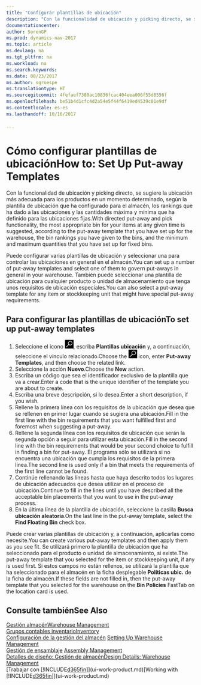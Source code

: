 ```yaml
---
title: "Configurar plantillas de ubicación"
description: "Con la funcionalidad de ubicación y picking directo, se sugiere la ubicación más adecuada para los productos en un momento determinado, según la plantilla de ubicación que ha configurado para el almacén, los rankings que ha dado a las ubicaciones y las cantidades máxima y mínima que ha definido para las ubicaciones fijas."
documentationcenter: 
author: SorenGP
ms.prod: dynamics-nav-2017
ms.topic: article
ms.devlang: na
ms.tgt_pltfrm: na
ms.workload: na
ms.search.keywords: 
ms.date: 08/23/2017
ms.author: sgroespe
ms.translationtype: HT
ms.sourcegitcommit: 4fefaef7380ac10836fcac404eea006f55d8556f
ms.openlocfilehash: be51b4d1cfc4d2a54e5f44f6419ed4539c01e9df
ms.contentlocale: es-es
ms.lasthandoff: 10/16/2017

---
```

# <a name="how-to-set-up-put-away-templates"></a><span data-ttu-id="dcde9-103">Cómo configurar plantillas de ubicación</span><span class="sxs-lookup"><span data-stu-id="dcde9-103">How to: Set Up Put-away Templates</span></span>
<span data-ttu-id="dcde9-104">Con la funcionalidad de ubicación y picking directo, se sugiere la ubicación más adecuada para los productos en un momento determinado, según la plantilla de ubicación que ha configurado para el almacén, los rankings que ha dado a las ubicaciones y las cantidades máxima y mínima que ha definido para las ubicaciones fijas.</span><span class="sxs-lookup"><span data-stu-id="dcde9-104">With directed put-away and pick functionality, the most appropriate bin for your items at any given time is suggested, according to the put-away template that you have set up for the warehouse, the bin rankings you have given to the bins, and the minimum and maximum quantities that you have set up for fixed bins.</span></span>  

<span data-ttu-id="dcde9-105">Puede configurar varias plantillas de ubicación y seleccionar una para controlar las ubicaciones en general en el almacén.</span><span class="sxs-lookup"><span data-stu-id="dcde9-105">You can set up a number of put-away templates and select one of them to govern put-aways in general in your warehouse.</span></span> <span data-ttu-id="dcde9-106">También puede seleccionar una plantilla de ubicación para cualquier producto o unidad de almacenamiento que tenga unos requisitos de ubicación especiales.</span><span class="sxs-lookup"><span data-stu-id="dcde9-106">You can also select a put-away template for any item or stockkeeping unit that might have special put-away requirements.</span></span>  

## <a name="to-set-up-put-away-templates"></a><span data-ttu-id="dcde9-107">Para configurar las plantillas de ubicación</span><span class="sxs-lookup"><span data-stu-id="dcde9-107">To set up put-away templates</span></span>  
1.  <span data-ttu-id="dcde9-108">Seleccione el icono ![Buscar página o informe](media/ui-search/search_small.png "icono Buscar página o informe"), escriba **Plantillas ubicación** y, a continuación, seleccione el vínculo relacionado.</span><span class="sxs-lookup"><span data-stu-id="dcde9-108">Choose the ![Search for Page or Report](media/ui-search/search_small.png "Search for Page or Report icon") icon, enter **Put-away Templates**, and then choose the related link.</span></span>  
2.  <span data-ttu-id="dcde9-109">Seleccione la acción **Nuevo**.</span><span class="sxs-lookup"><span data-stu-id="dcde9-109">Choose the **New** action.</span></span>  
3.  <span data-ttu-id="dcde9-110">Escriba un código que sea el identificador exclusivo de la plantilla que va a crear.</span><span class="sxs-lookup"><span data-stu-id="dcde9-110">Enter a code that is the unique identifier of the template you are about to create.</span></span>  
4.  <span data-ttu-id="dcde9-111">Escriba una breve descripción, si lo desea.</span><span class="sxs-lookup"><span data-stu-id="dcde9-111">Enter a short description, if you wish.</span></span>  
5.  <span data-ttu-id="dcde9-112">Rellene la primera línea con los requisitos de la ubicación que desea que se rellenen en primer lugar cuando se sugiera una ubicación.</span><span class="sxs-lookup"><span data-stu-id="dcde9-112">Fill in the first line with the bin requirements that you want fulfilled first and foremost when suggesting a put-away.</span></span>  
6.  <span data-ttu-id="dcde9-113">Rellene la segunda línea con los requisitos de ubicación que serán la segunda opción a seguir para utilizar esta ubicación.</span><span class="sxs-lookup"><span data-stu-id="dcde9-113">Fill in the second line with the bin requirements that would be your second choice to fulfill in finding a bin for put-away.</span></span> <span data-ttu-id="dcde9-114">El programa sólo se utilizará si no encuentra una ubicación que cumpla los requisitos de la primera línea.</span><span class="sxs-lookup"><span data-stu-id="dcde9-114">The second line is used only if a bin that meets the requirements of the first line cannot be found.</span></span>  
7.  <span data-ttu-id="dcde9-115">Continúe rellenando las líneas hasta que haya descrito todos los lugares de ubicación adecuados que desea utilizar en el proceso de ubicación.</span><span class="sxs-lookup"><span data-stu-id="dcde9-115">Continue to fill in the lines until you have described all the acceptable bin placements that you want to use in the put-away process.</span></span>  
8.  <span data-ttu-id="dcde9-116">En la última línea de la plantilla de ubicación, seleccione la casilla **Busca ubicación aleatoria**.</span><span class="sxs-lookup"><span data-stu-id="dcde9-116">On the last line in the put-away template, select the **Find Floating Bin** check box.</span></span>  

<span data-ttu-id="dcde9-117">Puede crear varias plantillas de ubicación y, a continuación, aplicarlas como necesite.</span><span class="sxs-lookup"><span data-stu-id="dcde9-117">You can create various put-away templates and then apply them as you see fit.</span></span> <span data-ttu-id="dcde9-118">Se utilizará primero la plantilla de ubicación que ha seleccionado para el producto o unidad de almacenamiento, si existe.</span><span class="sxs-lookup"><span data-stu-id="dcde9-118">The put-away template that you selected for the item or stockkeeping unit, if any is used first.</span></span> <span data-ttu-id="dcde9-119">Si estos campos no están rellenos, se utilizará la plantilla que ha seleccionado para el almacén en la ficha desplegable **Políticas ubic.** de la ficha de almacén.</span><span class="sxs-lookup"><span data-stu-id="dcde9-119">If these fields are not filled in, then the put-away template that you selected for the warehouse on the **Bin Policies** FastTab on the location card is used.</span></span>  

## <a name="see-also"></a><span data-ttu-id="dcde9-120">Consulte también</span><span class="sxs-lookup"><span data-stu-id="dcde9-120">See Also</span></span>  
[<span data-ttu-id="dcde9-121">Gestión almacén</span><span class="sxs-lookup"><span data-stu-id="dcde9-121">Warehouse Management</span></span>](warehouse-manage-warehouse.md)  
[<span data-ttu-id="dcde9-122">Grupos contables inventario</span><span class="sxs-lookup"><span data-stu-id="dcde9-122">Inventory</span></span>](inventory-manage-inventory.md)  
<span data-ttu-id="dcde9-123">[Configuración de la gestión del almacén](warehouse-setup-warehouse.md)   </span><span class="sxs-lookup"><span data-stu-id="dcde9-123">[Setting Up Warehouse Management](warehouse-setup-warehouse.md)   </span></span>  
<span data-ttu-id="dcde9-124">[Gestión de ensamblaje](assembly-assemble-items.md)  </span><span class="sxs-lookup"><span data-stu-id="dcde9-124">[Assembly Management](assembly-assemble-items.md)  </span></span>  
[<span data-ttu-id="dcde9-125">Detalles de diseño: Gestión de almacén</span><span class="sxs-lookup"><span data-stu-id="dcde9-125">Design Details: Warehouse Management</span></span>](design-details-warehouse-management.md)  
<span data-ttu-id="dcde9-126">[Trabajar con [!INCLUDE[d365fin](includes/d365fin_md.md)]](ui-work-product.md)</span><span class="sxs-lookup"><span data-stu-id="dcde9-126">[Working with [!INCLUDE[d365fin](includes/d365fin_md.md)]](ui-work-product.md)</span></span>

